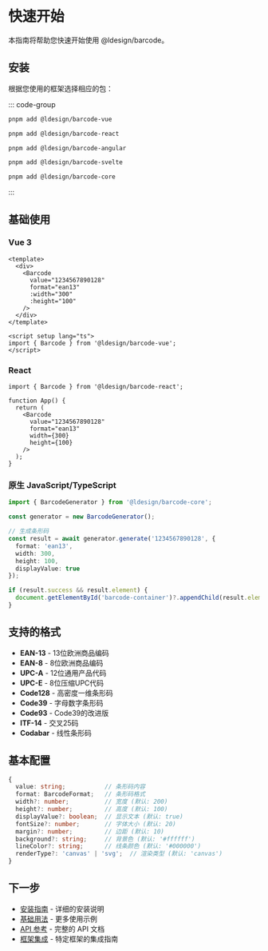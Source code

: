 # 快速开始

本指南将帮助您快速开始使用 @ldesign/barcode。

## 安装

根据您使用的框架选择相应的包：

::: code-group

```bash [Vue]
pnpm add @ldesign/barcode-vue
```

```bash [React]
pnpm add @ldesign/barcode-react
```

```bash [Angular]
pnpm add @ldesign/barcode-angular
```

```bash [Svelte]
pnpm add @ldesign/barcode-svelte
```

```bash [Core]
pnpm add @ldesign/barcode-core
```

:::

## 基础使用

### Vue 3

```vue
<template>
  <div>
    <Barcode 
      value="1234567890128" 
      format="ean13"
      :width="300"
      :height="100"
    />
  </div>
</template>

<script setup lang="ts">
import { Barcode } from '@ldesign/barcode-vue';
</script>
```

### React

```tsx
import { Barcode } from '@ldesign/barcode-react';

function App() {
  return (
    <Barcode 
      value="1234567890128" 
      format="ean13"
      width={300}
      height={100}
    />
  );
}
```

### 原生 JavaScript/TypeScript

```typescript
import { BarcodeGenerator } from '@ldesign/barcode-core';

const generator = new BarcodeGenerator();

// 生成条形码
const result = await generator.generate('1234567890128', {
  format: 'ean13',
  width: 300,
  height: 100,
  displayValue: true
});

if (result.success && result.element) {
  document.getElementById('barcode-container')?.appendChild(result.element);
}
```

## 支持的格式

- **EAN-13** - 13位欧洲商品编码
- **EAN-8** - 8位欧洲商品编码
- **UPC-A** - 12位通用产品代码
- **UPC-E** - 8位压缩UPC代码
- **Code128** - 高密度一维条形码
- **Code39** - 字母数字条形码
- **Code93** - Code39的改进版
- **ITF-14** - 交叉25码
- **Codabar** - 线性条形码

## 基本配置

```typescript
{
  value: string;           // 条形码内容
  format: BarcodeFormat;   // 条形码格式
  width?: number;          // 宽度 (默认: 200)
  height?: number;         // 高度 (默认: 100)
  displayValue?: boolean;  // 显示文本 (默认: true)
  fontSize?: number;       // 字体大小 (默认: 20)
  margin?: number;         // 边距 (默认: 10)
  background?: string;     // 背景色 (默认: '#ffffff')
  lineColor?: string;      // 线条颜色 (默认: '#000000')
  renderType?: 'canvas' | 'svg';  // 渲染类型 (默认: 'canvas')
}
```

## 下一步

- [安装指南](/guide/installation) - 详细的安装说明
- [基础用法](/guide/usage) - 更多使用示例
- [API 参考](/api/core) - 完整的 API 文档
- [框架集成](/guide/frameworks/vue) - 特定框架的集成指南
